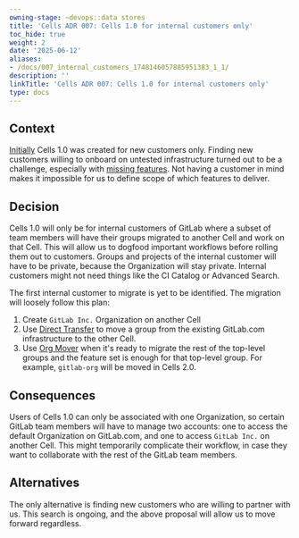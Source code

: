 ```yaml
---
owning-stage: ~devops::data stores
title: 'Cells ADR 007: Cells 1.0 for internal customers only'
toc_hide: true
weight: 2
date: '2025-06-12'
aliases:
- /docs/007_internal_customers_1748146057885951383_1_1/
description: ''
linkTitle: 'Cells ADR 007: Cells 1.0 for internal customers only'
type: docs
---
```


## Context

[Initially](https://gitlab.com/gitlab-org/gitlab/-/merge_requests/139519) Cells 1.0 was created for new customers only.
Finding new customers willing to onboard on untested infrastructure turned out to be a challenge, especially with [missing features](../iterations/cells-1.0.md).
Not having a customer in mind makes it impossible for us to define scope of which features to deliver.

## Decision

Cells 1.0 will only be for internal customers of GitLab where a subset of team members will have their groups migrated to another Cell and work on that Cell.
This will allow us to dogfood important workflows before rolling them out to customers.
Groups and projects of the internal customer will have to be private, because the Organization will stay private.
Internal customers might not need things like the CI Catalog or Advanced Search.

The first internal customer to migrate is yet to be identified.
The migration will loosely follow this plan:

1. Create `GitLab Inc.` Organization on another Cell
1. Use [Direct Transfer](https://docs.gitlab.com/ee/user/group/import/index.html) to move a group from the existing GitLab.com infrastructure to the other Cell.
1. Use [Org Mover](https://gitlab.com/groups/gitlab-org/-/epics/12857) when it's ready to migrate the rest of the top-level groups and the feature set is enough for that top-level group. For example, `gitlab-org` will be moved in Cells 2.0.

## Consequences

Users of Cells 1.0 can only be associated with one Organization, so certain GitLab team members will have to manage two accounts: one to access the default Organization on GitLab.com, and one to access `GitLab Inc.` on another Cell.
This might temporarily complicate their workflow, in case they want to collaborate with the rest of the GitLab team members.

## Alternatives

The only alternative is finding new customers who are willing to partner with us.
This search is ongoing, and the above proposal will allow us to move forward regardless.
